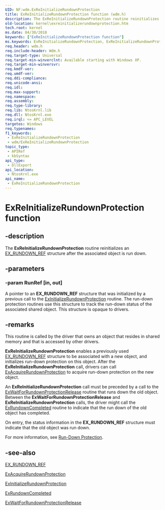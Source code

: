 ```yaml
---
UID: NF:wdm.ExReInitializeRundownProtection
title: ExReInitializeRundownProtection function (wdm.h)
description: The ExReInitializeRundownProtection routine reinitializes an EX_RUNDOWN_REF structure after the associated object is run down.
old-location: kernel\exreinitializerundownprotection.htm
tech.root: kernel
ms.date: 04/30/2018
keywords: ["ExReInitializeRundownProtection function"]
ms.keywords: ExReInitializeRundownProtection, ExReInitializeRundownProtection routine [Kernel-Mode Driver Architecture], kernel.exreinitializerundownprotection, wdm/ExReInitializeRundownProtection
req.header: wdm.h
req.include-header: Wdm.h
req.target-type: Universal
req.target-min-winverclnt: Available starting with Windows XP.
req.target-min-winversvr: 
req.kmdf-ver: 
req.umdf-ver: 
req.ddi-compliance: 
req.unicode-ansi: 
req.idl: 
req.max-support: 
req.namespace: 
req.assembly: 
req.type-library: 
req.lib: NtosKrnl.lib
req.dll: NtosKrnl.exe
req.irql: <= APC_LEVEL
targetos: Windows
req.typenames: 
f1_keywords:
 - ExReInitializeRundownProtection
 - wdm/ExReInitializeRundownProtection
topic_type:
 - APIRef
 - kbSyntax
api_type:
 - DllExport
api_location:
 - NtosKrnl.exe
api_name:
 - ExReInitializeRundownProtection
---
```


# ExReInitializeRundownProtection function


## -description

The <b>ExReInitializeRundownProtection</b> routine reinitializes an <a href="/windows-hardware/drivers/kernel/eprocess">EX_RUNDOWN_REF</a> structure after the associated object is run down.

## -parameters

### -param RunRef [in, out]


A pointer to an <b>EX_RUNDOWN_REF</b> structure that was initialized by a previous call to the  <a href="/windows-hardware/drivers/ddi/wdm/nf-wdm-exinitializerundownprotection">ExInitializeRundownProtection</a> routine. The run-down protection routines use this structure to track the run-down status of the associated shared object. This structure is opaque to drivers.

## -remarks

This routine is called by the driver that owns an object that resides in shared memory and that is accessed by other drivers.

<b>ExReInitializeRundownProtection</b> enables a previously used <a href="/windows-hardware/drivers/kernel/eprocess">EX_RUNDOWN_REF</a> structure to be associated with a new object, and initializes run-down protection on this object. After the <b>ExReInitializeRundownProtection</b> call, drivers can call <a href="/windows-hardware/drivers/ddi/wdm/nf-wdm-exacquirerundownprotection">ExAcquireRundownProtection</a> to acquire run-down protection on the new object.

An <b>ExReInitializeRundownProtection</b> call must be preceded by a call to the <a href="/windows-hardware/drivers/ddi/wdm/nf-wdm-exwaitforrundownprotectionrelease">ExWaitForRundownProtectionRelease</a> routine that runs down the old object. Between the <b>ExWaitForRundownProtectionRelease</b> and <b>ExReInitializeRundownProtection</b> calls, the driver might call the <a href="/windows-hardware/drivers/ddi/wdm/nf-wdm-exrundowncompleted">ExRundownCompleted</a> routine to indicate that the run down of the old object has completed.

On entry, the status information in the <b>EX_RUNDOWN_REF</b> structure must indicate that the old object was run down. 

For more information, see <a href="/windows-hardware/drivers/kernel/run-down-protection">Run-Down Protection</a>.

## -see-also

<a href="/windows-hardware/drivers/kernel/eprocess">EX_RUNDOWN_REF</a>



<a href="/windows-hardware/drivers/ddi/wdm/nf-wdm-exacquirerundownprotection">ExAcquireRundownProtection</a>



<a href="/windows-hardware/drivers/ddi/wdm/nf-wdm-exinitializerundownprotection">ExInitializeRundownProtection</a>



<a href="/windows-hardware/drivers/ddi/wdm/nf-wdm-exrundowncompleted">ExRundownCompleted</a>



<a href="/windows-hardware/drivers/ddi/wdm/nf-wdm-exwaitforrundownprotectionrelease">ExWaitForRundownProtectionRelease</a>
